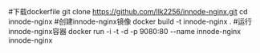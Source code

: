 #下载dockerfile
git clone https://github.com/llk2256/innode-nginx.git
cd  innode-nginx
#创建innode-nginx镜像
docker build -t innode-nginx .
#运行innode-nginx容器
docker run -i -t -d -p 9080:80 --name innode-nginx innode-nginx  


